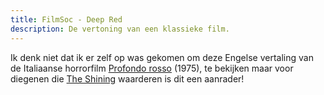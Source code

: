 ```yaml
---
title: FilmSoc - Deep Red
description: De vertoning van een klassieke film.
---
```

[1]: http://www.imdb.com/title/tt0073582/
[2]: http://www.imdb.com/title/tt0081505

Ik denk niet dat ik er zelf op was gekomen om deze Engelse vertaling van de Italiaanse horrorfilm [Profondo rosso][1] (1975), te bekijken maar voor diegenen die [The Shining][2] waarderen is dit een aanrader!